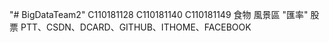 "# BigDataTeam2" 
C110181128
C110181140 
C110181149
食物 風景區 "匯率" 股票
PTT、CSDN、DCARD、GITHUB、ITHOME、FACEBOOK

